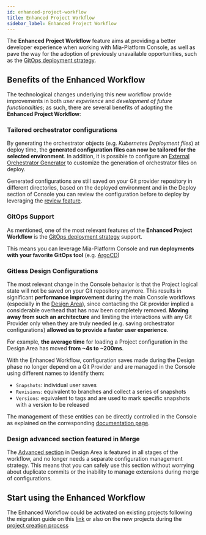```yaml
---
id: enhanced-project-workflow
title: Enhanced Project Workflow
sidebar_label: Enhanced Project Workflow
---
```


The **Enhanced Project Workflow** feature aims at providing a better developer experience when working with Mia-Platform Console, as well as pave the way for the adoption of previously unavailable opportunities, such as the [GitOps deployment strategy](/products/console/deploy/gitops-based/index.md).

## Benefits of the Enhanced Workflow

The technological changes underlying this new workflow provide improvements in both *user experience* and *development of future functionalities*; as such, there are several benefits of adopting the **Enhanced Project Workflow**:

### Tailored orchestrator configurations

By generating the orchestrator objects (e.g. *Kubernetes Deployment files*) at deploy time, the **generated configuration files can now be tailored for the selected environment**. In addition, it is possible to configure an [External Orchestrator Generator](/products/console/company-configuration/providers/extensions/orchestrator-generator/overview.mdx) to customize the generation of orchestrator files on deploy. 

Generated configurations are still saved on your Git provider repository in different directories, based on the deployed environment and in the Deploy section of Console you can review the configuration before to deploy by leveraging the [review feature](/products/console/deploy/overview.md#export-and-review-configuration-files).

### GitOps Support

As mentioned, one of the most relevant features of the **Enhanced Project Workflow** is the [GitOps deployment strategy](/products/console/deploy/gitops-based/index.md) support.

This means you can leverage Mia-Platform Console and **run deployments with your favorite GitOps tool** (e.g. [ArgoCD](/products/console/deploy/gitops-based/configure-argocd.md))

### Gitless Design Configurations

The most relevant change in the Console behavior is that the Project logical state will not be saved on your Git repository anymore. This results in significant **performance improvement** during the main Console workflows (especially in the [Design Area](/products/console/api-console/api-design/overview.md)), since contacting the Git provider implied a considerable overhead that has now been completely removed. **Moving away from such an architecture** and limiting the interactions with any Git Provider only when they are truly needed (e.g. saving orchestrator configurations) **allowed us to provide a faster user experience**. 

For example, **the average time** for loading a Project configuration in the Design Area has moved **from ~4s to ~200ms**.

With the Enhanced Workflow, configuration saves made during the Design phase no longer depend on a Git Provider and are managed in the Console using different names to identify them:

- `Snapshots`: individual user saves
- `Revisions`: equivalent to branches and collect a series of snapshots
- `Versions`: equivalent to tags and are used to mark specific snapshots with a version to be released

The management of these entities can be directly controlled in the Console as explained on the corresponding [documentation page](/products/console/set-up-infrastructure/revisions-and-versions.md).

### Design advanced section featured in Merge

The [Advanced section](/products/console/api-console/advanced-section/index.md) in Design Area is featured in all stages of the workflow, and no longer needs a separate configuration management strategy. This means that you can safely use this section without worrying about duplicate commits or the inability to manage extensions during merge of configurations.

## Start using the Enhanced Workflow

The Enhanced Workflow could be activated on existing projects following the migration guide on this [link](/products/console/set-up-infrastructure/migration-and-creation-project.md#migrate-existing-projects) or also on the new projects during the [project creation process](/products/console/set-up-infrastructure/migration-and-creation-project.md#create-a-new-project-with-enhanced-workflow)
